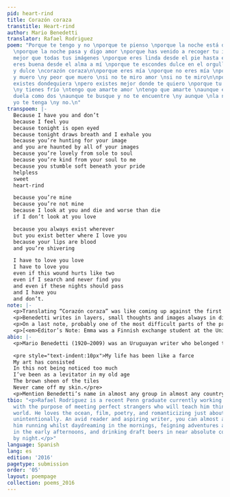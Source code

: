 ```yaml
---
pid: heart-rind
title: Corazón coraza
transtitle: Heart-rind
author: Mario Benedetti
translator: Rafael Rodriguez
poem: "Porque te tengo y no \nporque te pienso \nporque la noche está de ojos abiertos
  \nporque la noche pasa y digo amor \nporque has venido a recoger tu imagen \ny eres
  mejor que todas tus imágenes \nporque eres linda desde el pie hasta el alma \nporque
  eres buena desde el alma a mí \nporque te escondes dulce en el orgullo \npequeña
  y dulce \ncorazón coraza\n\nporque eres mía \nporque no eres mía \nporque te miro
  y muero \ny peor que muero \nsi no te miro amor \nsi no te miro\n\nporque tú siempre
  existes dondequiera \npero existes mejor donde te quiero \nporque tu boca es sangre
  \ny tienes frío \ntengo que amarte amor \ntengo que amarte \naunque esta herida
  duela como dos \naunque te busque y no te encuentre \ny aunque \nla noche pase y
  yo te tenga \ny no.\n"
transpoem: |-
  Because I have you and don’t
  because I feel you
  because tonight is open eyed
  because tonight draws breath and I exhale you
  because you’re hunting for your image
  and you are haunted by all of your images
  because you’re lovely from sole to soul
  because you’re kind from your soul to me
  because you stumble soft beneath your pride
  helpless
  sweet
  heart-rind

  because you’re mine
  because you’re not mine
  because I look at you and die and worse than die
  if I don’t look at you love

  because you always exist wherever
  but you exist better where I love you
  because your lips are blood
  and you’re shivering

  I have to love you love
  I have to love you
  even if this wound hurts like two
  even if I search and never find you
  and even if these nights should pass
  and I have you
  and don’t.
note: |-
  <p>Translating “Corazón coraza” was like coming up against the first experience of a feeling that I have sought and reveled in many times hence. It was one of the first poems I ever recall reading, probably the first one I took seriously. I remember feeling it was a very inviting read, since not only does it take, in my opinion, a very positive stand on its subject matter, but more importantly, it features a great example of Benedetti’s trademark simplicity and wordplay, which my thirteen-or-so-years-old self must have thought both invitingly clever and useful to canalize my feelings (I’m sure Benedetti was also a romantic at thirteen).</p>
  <p>Benedetti writes in layers, small thoughts and images always in dialogue, usually in one direction, one with the next. The bridge of communication between these layers is where the main idea nurtures and develops. At the end of the poem, you get a feeling that the message is like a staircase of bridges, invisible climbing (or descending) steps found between each visible line. He may start from the outside and make his way in, or he may start with the source and finish almost as a spectator to his own craft. To offer just one example of this in “Corazón coraza,” we may note how he sets his tone with the first lines “porque te tengo y no / porque te pienso” (“because I have you and don’t / because I feel you”), and then, like layers, he uses a simple image to add depth in the succeeding lines: “porque la noche está de ojos abiertos / porque la noche pasa y digo amor” (literal translation: “because night is open-eyed / because night passes and I say love”). Clearly, a literal translation doesn’t fully evoke the original image, especially because “love” and <em>amor</em> have a <em>OneHundred Years of Solitude</em>–worthy gap of history and meaning between them, to say the least, as far as Benedetti is concerned. It certainly felt incomplete, but it wasn’t until I had finished translating everything that I was able to notice this. My point here is that it was very hard for me to write the translation the way that Benedetti wrote the original (with the one-directional layers and the overall metaphor that builds in between), so instead, I chose to make it more explicit, such as “because the night draws breath and I exhale you,” which is an idea you only fully acquire in the original when you get to the very end of the poem, “y aunque / la noche pase y yo te tenga / y no,” and are able to fully comprehend the metaphorical and sensorial meanings of “night” as Benedetti intended them.</p>
  <p>On a last note, probably one of the most difficult parts of the process was coming up with a decent title. <em>Coraza</em> is very loose to translate, and is just a very transmutable and widely metaphorized word in Spanish. It also sounds very un-poetic in English. Some very poor examples I went through: “heart-cuirass, “Heart-bark,” “Heart-armor,” “Paper-heart” (I was desperate at this point), and a couple more not even worth mentioning. Then the ingenious Emma Hirvisalo came up with “Rind-heart,” (Rind! Amazing!), which I modified to “Heart-rind” to adjust for rhythm. I can’t even describe the perfect puzzle-fit giddiness I felt at that point. So thanks again, Emma, wherever you currently find yourself in your perfect eureka word pitch translation crusade.</p>
  <p>[<em>Editor’s Note: Emma was a Finnish exchange student at the University of Pennsylvania. She and Rafa took a translation course together.</em>]</p>
abio: |-
  <p>Mario Benedetti (1920–2009) was an Uruguayan writer who belonged to the “Generación del 45” (Generation of ’45), known for its close ties to political rife and rising modernist ideas and innovative writing structures. He was a city poet, and his love and concern for Montevideo is found all throughout the colloquial-style dialogues he crafted and recreated in both his novels and his poems. His pen is subtle and simple, and in many ways he is almost the perfect supporting actor to the themes and personas he wrote about or fictionalized, a quality that perhaps stemmed from his equally passive manner of approaching arguably volatile themes such as political protest, social injustice, and repressed love. He is not very well-known in the English-speaking world, an observation that begs further inquiry as it is inversely proportional to his influence in Latin America with respect to other Hispanic poets that have been much more widely translated. His last poem, which he dictated to his secretary in his deathbed, might evoke a similar idea:</p>

  <pre style="text-indent:10px">My life has been like a farce
  My art has consisted
  In this not being noticed too much
  I’ve been as a levitator in my old age
  The brown sheen of the tiles
  Never came off my skin.</pre>
  <p>Mention Benedetti’s name in almost any group in almost any country in Latin America, and a collective cry of delight will ring out. He seems to be able to embody all of the voices whose stories he tells with a deep respect and humility.</p>
tbio: "<p>Rafael Rodriguez is a recent Penn graduate currently working at a cafe library
  with the purpose of meeting perfect strangers who will teach him things about the
  world. He loves the ocean, film, poetry, and romanticizing just about everything
  unintentionally. An avid reader and aspiring writer, you can almost always find
  him running whilst daydreaming in the mornings, feigning adventures and escapades
  in the early afternoons, and drinking draft beers in near absolute concentration
  by night.</p>"
language: Spanish
lang: es
edition: '2016'
pagetype: submission
order: '05'
layout: poempage
collection: poems_2016
---
```

